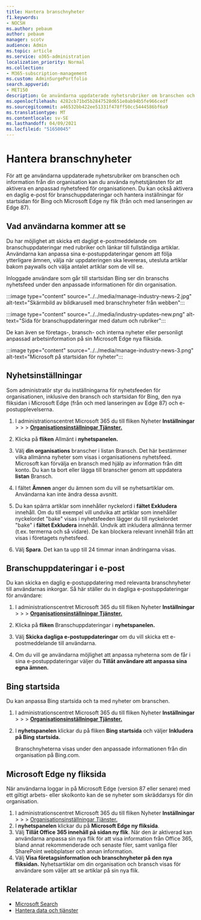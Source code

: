 ```yaml
---
title: Hantera branschnyheter
f1.keywords:
- NOCSH
ms.author: pebaum
author: pebaum
manager: scotv
audience: Admin
ms.topic: article
ms.service: o365-administration
localization_priority: Normal
ms.collection:
- M365-subscription-management
ms.custom: AdminSurgePortfolio
search.appverid:
- MET150
description: Ge användarna uppdaterade nyhetsrubriker om branschen och information från din organisation genom att använda nyhetstjänsten för att aktivera en anpassad nyhetsfeed för organisationen.
ms.openlocfilehash: 4282cb71bd5b2847528d651e0ab94b5fe966cedf
ms.sourcegitcommit: a46532bb422ee51331f478ff50cc5444586bf6a9
ms.translationtype: MT
ms.contentlocale: sv-SE
ms.lasthandoff: 04/09/2021
ms.locfileid: "51650045"
---
```

# <a name="manage-industry-news"></a>Hantera branschnyheter

För att ge användarna uppdaterade nyhetsrubriker om branschen och information från din organisation kan du använda nyhetstjänsten för att aktivera en anpassad nyhetsfeed för organisationen. Du kan också aktivera en daglig e-post för branschuppdateringar och hantera inställningar för startsidan för Bing och Microsoft Edge ny flik (från och med lanseringen av Edge 87). 

## <a name="what-your-users-will-see"></a>Vad användarna kommer att se

Du har möjlighet att skicka ett dagligt e-postmeddelande om branschuppdateringar med rubriker och länkar till fullständiga artiklar. Användarna kan anpassa sina e-postuppdateringar genom att följa ytterligare ämnen, välja när uppdateringen ska levereras, utesluta artiklar bakom paywalls och välja antalet artiklar som de vill se. 
 
Inloggade användare som går till startsidan Bing ser din branschs nyhetsfeed under den anpassade informationen för din organisation. 
 
:::image type="content" source="../../media/manage-industry-news-2.jpg" alt-text="Skärmbild av bildkarusell med branschnyheter från webben":::

:::image type="content" source="../../media/industry-updates-new.png" alt-text="Sida för branschuppdateringar med datum och rubriker":::

De kan även se företags-, bransch- och interna nyheter eller personligt anpassad arbetsinformation på sin Microsoft Edge nya fliksida. 

:::image type="content" source="../../media/manage-industry-news-3.png" alt-text="Microsoft på startsidan för nyheter":::

## <a name="news-settings"></a>Nyhetsinställningar

Som administratör styr du inställningarna för nyhetsfeeden för organisationen, inklusive den bransch och startsidan för Bing, den nya fliksidan i Microsoft Edge (från och med lanseringen av Edge 87) och e-postupplevelserna. 

1. I administrationscentret Microsoft 365 du till fliken Nyheter **Inställningar**  >    >    >  [**Organisationsinställningar Tjänster.**](https://admin.microsoft.com/adminportal/home?#/Settings/Services/:/Settings/L1/BingNews) 

1. Klicka på **fliken** Allmänt i **nyhetspanelen.**

1. Välj **din organisations** branscher i listan Bransch. Det här bestämmer vilka allmänna nyheter som visas i organisationens nyhetsfeed. Microsoft kan förvälja en bransch med hjälp av information från ditt konto. Du kan ta bort eller lägga till branscher genom att uppdatera **listan** Bransch. 

1. I fältet **Ämnen** anger du ämnen som du vill se nyhetsartiklar om. Användarna kan inte ändra dessa avsnitt. 

1. Du kan spärra artiklar som innehåller nyckelord i **fältet Exkludera** innehåll. Om du till exempel vill undvika att artiklar som innehåller nyckelordet "bake" visas i nyhetsfeeden lägger du till nyckelordet "bake" i **fältet Exkludera** innehåll. Undvik att inkludera allmänna termer (t.ex. termerna och så vidare). De kan blockera relevant innehåll från att visas i företagets nyhetsfeed. 

1. Välj **Spara**. Det kan ta upp till 24 timmar innan ändringarna visas. 

## <a name="industry-updates-in-email"></a>Branschuppdateringar i e-post 

Du kan skicka en daglig e-postuppdatering med relevanta branschnyheter till användarnas inkorgar. Så här ställer du in dagliga e-postuppdateringar för användare: 

1. I administrationscentret Microsoft 365 du till fliken Nyheter **Inställningar**  >    >    >  [**Organisationsinställningar Tjänster.**](https://admin.microsoft.com/adminportal/home?#/Settings/Services/:/Settings/L1/BingNews) 

1. Klicka på **fliken** Branschuppdateringar i **nyhetspanelen.** 

1. Välj **Skicka dagliga e-postuppdateringar** om du vill skicka ett e-postmeddelande till användarna. 

1. Om du vill ge användarna möjlighet att anpassa nyheterna som de får i sina e-postuppdateringar väljer du **Tillåt användare att anpassa sina egna ämnen.** 

## <a name="bing-homepage"></a>Bing startsida

Du kan anpassa Bing startsida och ta med nyheter om branschen. 

1. I administrationscentret Microsoft 365 du till fliken Nyheter **Inställningar**  >    >    >  [**Organisationsinställningar Tjänster.**](https://admin.microsoft.com/adminportal/home?#/Settings/Services/:/Settings/L1/BingNews) 

1. I **nyhetspanelen** klickar du på fliken **Bing startsida** och väljer **Inkludera på Bing startsida.** 

    Branschnyheterna visas under den anpassade informationen från din organisation på Bing.com. 

## <a name="microsoft-edge-new-tab-page"></a>Microsoft Edge ny fliksida 
När användarna loggar in på Microsoft Edge (version 87 eller senare) med ett giltigt arbets- eller skolkonto kan de se nyheter som skräddarsys för din organisation.

1. I administrationscentret Microsoft 365 du till fliken Nyheter **Inställningar**  >    >    >  [Organisationsinställningar Tjänster.](https://admin.microsoft.com/adminportal/home?#/Settings/Services/:/Settings/L1/BingNews)
2. I **nyhetspanelen** klickar du på **Microsoft Edge ny fliksida**.
3. Välj **Tillåt Office 365 innehåll på sidan ny flik**. När den är aktiverad kan användarna anpassa sin nya flik för att visa information från Office 365, bland annat rekommenderade och senaste filer, samt vanliga filer SharePoint webbplatser och annan information.
4. Välj **Visa företagsinformation och branschnyheter på den nya fliksidan.** Nyhetsartiklar om din organisation och bransch visas för användare som väljer att se artiklar på sin nya flik.

## <a name="related-articles"></a>Relaterade artiklar

- [Microsoft Search](/microsoftsearch/)
- [Hantera data och tjänster](./index.yml)
